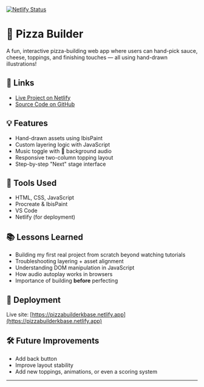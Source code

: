 [![Netlify Status](https://api.netlify.com/api/v1/badges/70612e77-c565-44f6-a9b9-f93e478d4980/deploy-status)](https://app.netlify.com/projects/pizzabuilderkbase/deploys)

# 🍕 Pizza Builder

A fun, interactive pizza-building web app where users can hand-pick sauce, cheese, toppings, and finishing touches — all using hand-drawn illustrations!

## 🔗 Links
- [Live Project on Netlify]([https://pizzabuilderkbase.netlify.app](https://pizzabuilderkbase.netlify.app))
- [Source Code on GitHub](https://github.com/StrawberryTree1/Make-A-Pizza-)

## 💡 Features
- Hand-drawn assets using IbisPaint
- Custom layering logic with JavaScript
- Music toggle with 🎵 background audio
- Responsive two-column topping layout
- Step-by-step "Next" stage interface

## 🎨 Tools Used
- HTML, CSS, JavaScript
- Procreate & IbisPaint
- VS Code
- Netlify (for deployment)

## 📚 Lessons Learned
- Building my first real project from scratch beyond watching tutorials
- Troubleshooting layering + asset alignment
- Understanding DOM manipulation in JavaScript
- How audio autoplay works in browsers
- Importance of building **before** perfecting

## 🚀 Deployment
Live site: [https://pizzabuilderkbase.netlify.app](https://pizzabuilderkbase.netlify.app)

## 🛠 Future Improvements
- Add back button
- Improve layout stability
- Add new toppings, animations, or even a scoring system

---

